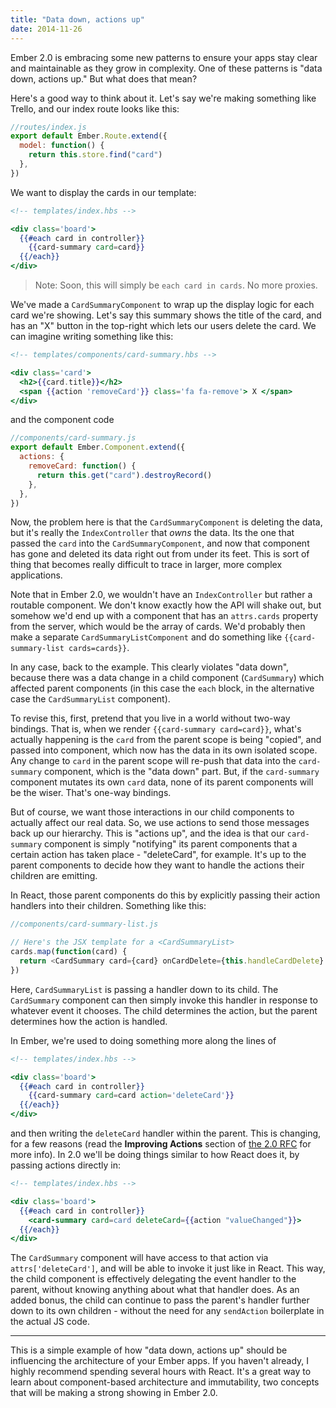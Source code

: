 ```yaml
---
title: "Data down, actions up"
date: 2014-11-26
---
```


Ember 2.0 is embracing some new patterns to ensure your apps stay clear and maintainable as they grow in complexity. One of these patterns is "data down, actions up." But what does that mean?

Here's a good way to think about it. Let's say we're making something like Trello, and our index route looks like this:

```js
//routes/index.js
export default Ember.Route.extend({
  model: function() {
    return this.store.find("card")
  },
})
```

We want to display the cards in our template:

```handlebars
<!-- templates/index.hbs -->

<div class='board'>
  {{#each card in controller}}
    {{card-summary card=card}}
  {{/each}}
</div>
```

> Note: Soon, this will simply be `each card in cards`. No more proxies.

We've made a `CardSummaryComponent` to wrap up the display logic for each card we're showing. Let's say this summary shows the title of the card, and has an "X" button in the top-right which lets our users delete the card. We can imagine writing something like this:

```handlebars
<!-- templates/components/card-summary.hbs -->

<div class='card'>
  <h2>{{card.title}}</h2>
  <span {{action 'removeCard'}} class='fa fa-remove'> X </span>
</div>
```

and the component code

```js
//components/card-summary.js
export default Ember.Component.extend({
  actions: {
    removeCard: function() {
      return this.get("card").destroyRecord()
    },
  },
})
```

Now, the problem here is that the `CardSummaryComponent` is deleting the data, but it's really the `IndexController` that _owns_ the data. Its the one that passed the `card` into the `CardSummaryComponent`, and now that component has gone and deleted its data right out from under its feet. This is sort of thing that becomes really difficult to trace in larger, more complex applications.

Note that in Ember 2.0, we wouldn't have an `IndexController` but rather a routable component. We don't know exactly how the API will shake out, but somehow we'd end up with a component that has an `attrs.cards` property from the server, which would be the array of cards. We'd probably then make a separate `CardSummaryListComponent` and do something like `{{card-summary-list cards=cards}}`.

In any case, back to the example. This clearly violates "data down", because there was a data change in a child component (`CardSummary`) which affected parent components (in this case the `each` block, in the alternative case the `CardSummaryList` component).

To revise this, first, pretend that you live in a world without two-way bindings. That is, when we render `{{card-summary card=card}}`, what's actually happening is the `card` from the parent scope is being "copied", and passed into component, which now has the data in its own isolated scope. Any change to `card` in the parent scope will re-push that data into the `card-summary` component, which is the "data down" part. But, if the `card-summary` component mutates its own `card` data, none of its parent components will be the wiser. That's one-way bindings.

But of course, we want those interactions in our child components to actually affect our real data. So, we use actions to send those messages back up our hierarchy. This is "actions up", and the idea is that our `card-summary` component is simply "notifying" its parent components that a certain action has taken place - "deleteCard", for example. It's up to the parent components to decide how they want to handle the actions their children are emitting.

In React, those parent components do this by explicitly passing their action handlers into their children. Something like this:

```js
//components/card-summary-list.js

// Here's the JSX template for a <CardSummaryList>
cards.map(function(card) {
  return <CardSummary card={card} onCardDelete={this.handleCardDelete} />
})
```

Here, `CardSummaryList` is passing a handler down to its child. The `CardSummary` component can then simply invoke this handler in response to whatever event it chooses. The child determines the action, but the parent determines how the action is handled.

In Ember, we're used to doing something more along the lines of

```handlebars
<!-- templates/index.hbs -->

<div class='board'>
  {{#each card in controller}}
    {{card-summary card=card action='deleteCard'}}
  {{/each}}
</div>
```

and then writing the `deleteCard` handler within the parent. This is changing, for a few reasons (read the **Improving Actions** section of [the 2.0 RFC](https://github.com/emberjs/rfcs/pull/15) for more info). In 2.0 we'll be doing things similar to how React does it, by passing actions directly in:

```handlebars
<!-- templates/index.hbs -->

<div class='board'>
  {{#each card in controller}}
    <card-summary card=card deleteCard={{action "valueChanged"}}>
  {{/each}}
</div>
```

The `CardSummary` component will have access to that action via `attrs['deleteCard']`, and will be able to invoke it just like in React. This way, the child component is effectively delegating the event handler to the parent, without knowing anything about what that handler does. As an added bonus, the child can continue to pass the parent's handler further down to its own children - without the need for any `sendAction` boilerplate in the actual JS code.

---

This is a simple example of how "data down, actions up" should be influencing the architecture of your Ember apps. If you haven't already, I highly recommend spending several hours with React. It's a great way to learn about component-based architecture and immutability, two concepts that will be making a strong showing in Ember 2.0.
